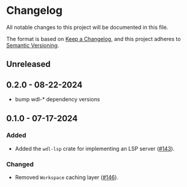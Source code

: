 # Changelog

All notable changes to this project will be documented in this file.

The format is based on [Keep a Changelog](https://keepachangelog.com/en/1.1.0/),
and this project adheres to [Semantic Versioning](https://semver.org/spec/v2.0.0.html).

## Unreleased

## 0.2.0 - 08-22-2024

* bump wdl-* dependency versions

## 0.1.0 - 07-17-2024

### Added

* Added the `wdl-lsp` crate for implementing an LSP server ([#143](https://github.com/stjude-rust-labs/wdl/pull/143)).

### Changed

* Removed `Workspace` caching layer ([#146](https://github.com/stjude-rust-labs/wdl/pull/146)).

